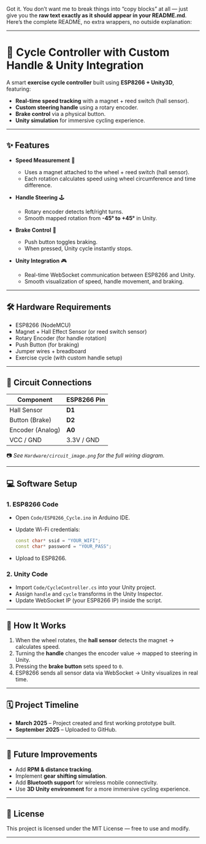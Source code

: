 Got it. You don’t want me to break things into “copy blocks” at all — just give you the **raw text exactly as it should appear in your README.md**.
Here’s the complete README, no extra wrappers, no outside explanation:

---

# 🚴 Cycle Controller with Custom Handle & Unity Integration

A smart **exercise cycle controller** built using **ESP8266 + Unity3D**, featuring:

* **Real-time speed tracking** with a magnet + reed switch (hall sensor).
* **Custom steering handle** using a rotary encoder.
* **Brake control** via a physical button.
* **Unity simulation** for immersive cycling experience.

---

## ✨ Features

* **Speed Measurement** 🚦

  * Uses a magnet attached to the wheel + reed switch (hall sensor).
  * Each rotation calculates speed using wheel circumference and time difference.

* **Handle Steering** 🕹️

  * Rotary encoder detects left/right turns.
  * Smooth mapped rotation from **-45° to +45°** in Unity.

* **Brake Control** 🛑

  * Push button toggles braking.
  * When pressed, Unity cycle instantly stops.

* **Unity Integration** 🎮

  * Real-time WebSocket communication between ESP8266 and Unity.
  * Smooth visualization of speed, handle movement, and braking.

---

## 🛠️ Hardware Requirements

* ESP8266 (NodeMCU)
* Magnet + Hall Effect Sensor (or reed switch sensor)
* Rotary Encoder (for handle rotation)
* Push Button (for braking)
* Jumper wires + breadboard
* Exercise cycle (with custom handle setup)

---

## 🔌 Circuit Connections

| Component        | ESP8266 Pin |
| ---------------- | ----------- |
| Hall Sensor      | **D1**      |
| Button (Brake)   | **D2**      |
| Encoder (Analog) | **A0**      |
| VCC / GND        | 3.3V / GND  |

📷 *See `Hardware/circuit_image.png` for the full wiring diagram.*

---

## 💻 Software Setup

### 1. ESP8266 Code

* Open `Code/ESP8266_Cycle.ino` in Arduino IDE.
* Update Wi-Fi credentials:

  ```cpp
  const char* ssid = "YOUR_WIFI";
  const char* password = "YOUR_PASS";
  ```
* Upload to ESP8266.

### 2. Unity Code

* Import `Code/CycleController.cs` into your Unity project.
* Assign `handle` and `cycle` transforms in the Unity Inspector.
* Update WebSocket IP (your ESP8266 IP) inside the script.

---

## 🚴 How It Works

1. When the wheel rotates, the **hall sensor** detects the magnet → calculates speed.
2. Turning the **handle** changes the encoder value → mapped to steering in Unity.
3. Pressing the **brake button** sets speed to `0`.
4. ESP8266 sends all sensor data via WebSocket → Unity visualizes in real time.

---

## 🗓 Project Timeline

* **March 2025** – Project created and first working prototype built.
* **September 2025** – Uploaded to GitHub.

---

## 🚀 Future Improvements

* Add **RPM & distance tracking**.
* Implement **gear shifting simulation**.
* Add **Bluetooth support** for wireless mobile connectivity.
* Use **3D Unity environment** for a more immersive cycling experience.

---

## 📜 License

This project is licensed under the MIT License — free to use and modify.

---
